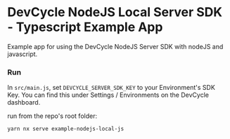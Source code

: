 # DevCycle NodeJS Local Server SDK - Typescript Example App

Example app for using the DevCycle NodeJS Server SDK with nodeJS and javascript.

### Run

In `src/main.js`, set `DEVCYCLE_SERVER_SDK_KEY` to your Environment's SDK Key. 
You can find this under Settings / Environments on the DevCycle dashboard.

run from the repo's root folder: 

```yarn nx serve example-nodejs-local-js```
